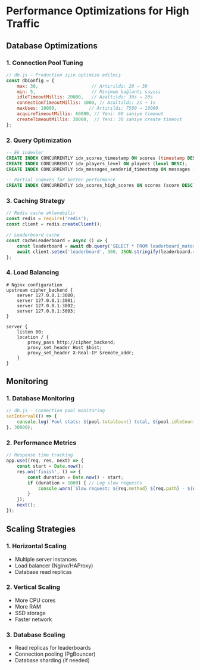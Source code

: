 # Performance Optimizations for High Traffic

## Database Optimizations

### 1. Connection Pool Tuning
```javascript
// db.js - Production için optimize edilmiş
const dbConfig = {
    max: 30,                    // Artırıldı: 20 → 30
    min: 5,                     // Minimum bağlantı sayısı
    idleTimeoutMillis: 20000,   // Azaltıldı: 30s → 20s
    connectionTimeoutMillis: 1000, // Azaltıldı: 2s → 1s
    maxUses: 10000,            // Artırıldı: 7500 → 10000
    acquireTimeoutMillis: 60000, // Yeni: 60 saniye timeout
    createTimeoutMillis: 30000,  // Yeni: 30 saniye create timeout
};
```

### 2. Query Optimization
```sql
-- Ek indexler
CREATE INDEX CONCURRENTLY idx_scores_timestamp ON scores (timestamp DESC);
CREATE INDEX CONCURRENTLY idx_players_level ON players (level DESC);
CREATE INDEX CONCURRENTLY idx_messages_senderid_timestamp ON messages (senderId, timestamp DESC);

-- Partial indexes for better performance
CREATE INDEX CONCURRENTLY idx_scores_high_scores ON scores (score DESC) WHERE score > 1000;
```

### 3. Caching Strategy
```javascript
// Redis cache eklenebilir
const redis = require('redis');
const client = redis.createClient();

// Leaderboard cache
const cacheLeaderboard = async () => {
    const leaderboard = await db.query('SELECT * FROM leaderboard_materialized_view ORDER BY highestscore DESC LIMIT 20');
    await client.setex('leaderboard', 300, JSON.stringify(leaderboard.rows)); // 5 dakika cache
};
```

### 4. Load Balancing
```nginx
# Nginx configuration
upstream cipher_backend {
    server 127.0.0.1:3000;
    server 127.0.0.1:3001;
    server 127.0.0.1:3002;
    server 127.0.0.1:3003;
}

server {
    listen 80;
    location / {
        proxy_pass http://cipher_backend;
        proxy_set_header Host $host;
        proxy_set_header X-Real-IP $remote_addr;
    }
}
```

## Monitoring

### 1. Database Monitoring
```javascript
// db.js - Connection pool monitoring
setInterval(() => {
    console.log(`Pool stats: ${pool.totalCount} total, ${pool.idleCount} idle, ${pool.waitingCount} waiting`);
}, 30000);
```

### 2. Performance Metrics
```javascript
// Response time tracking
app.use((req, res, next) => {
    const start = Date.now();
    res.on('finish', () => {
        const duration = Date.now() - start;
        if (duration > 1000) { // Log slow requests
            console.warn(`Slow request: ${req.method} ${req.path} - ${duration}ms`);
        }
    });
    next();
});
```

## Scaling Strategies

### 1. Horizontal Scaling
- Multiple server instances
- Load balancer (Nginx/HAProxy)
- Database read replicas

### 2. Vertical Scaling
- More CPU cores
- More RAM
- SSD storage
- Faster network

### 3. Database Scaling
- Read replicas for leaderboards
- Connection pooling (PgBouncer)
- Database sharding (if needed)


